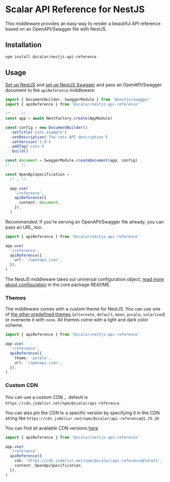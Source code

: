 # Scalar API Reference for NestJS

This middleware provides an easy way to render a beautiful API reference based on an OpenAPI/Swagger file with NestJS.

## Installation

```bash
npm install @scalar/nestjs-api-reference
```

## Usage

[Set up NestJS](https://docs.nestjs.com/first-steps) and [set up NestJS Swagger](https://docs.nestjs.com/openapi/introduction) and pass an OpenAPI/Swagger document to the `apiReference` middleware:

```ts
import { DocumentBuilder, SwaggerModule } from '@nestjs/swagger'
import { apiReference } from '@scalar/nestjs-api-reference'

/* ... */
const app = await NestFactory.create(AppModule)

const config = new DocumentBuilder()
  .setTitle('Cats example')
  .setDescription('The cats API description')
  .setVersion('1.0')
  .addTag('cats')
  .build()

const document = SwaggerModule.createDocument(app, config)
/* ... */

const OpenApiSpecification =
  /* … */

  app.use(
    '/reference',
    apiReference({
      content: document,
    }),
  )
```

Recommended: If you're serving an OpenAPI/Swagger file already, you can pass an URL, too:

```ts
import { apiReference } from '@scalar/nestjs-api-reference'

app.use(
  '/reference',
  apiReference({
    url: '/openapi.json',
  }),
)
```

The NestJS middleware takes our universal configuration object, [read more about configuration](https://github.com/scalar/scalar/tree/main/packages/api-reference#props) in the core package README.

### Themes

The middleware comes with a custom theme for NestJS. You can use one of [the other predefined themes](https://github.com/scalar/scalar/blob/main/packages/themes/src/index.ts#L15) (`alternate`, `default`, `moon`, `purple`, `solarized`) or overwrite it with `none`. All themes come with a light and dark color scheme.

```ts
import { apiReference } from '@scalar/nestjs-api-reference'

app.use(
  '/reference',
  apiReference({
    theme: 'purple',
    url: '/openapi.json',
  }),
)
```

### Custom CDN

You can use a custom CDN ，default is `https://cdn.jsdelivr.net/npm/@scalar/api-reference`.

You can also pin the CDN to a specific version by specifying it in the CDN string like `https://cdn.jsdelivr.net/npm/@scalar/api-reference@1.25.28`

You can find all available CDN versions [here](https://www.jsdelivr.com/package/npm/@scalar/api-reference?tab=files)

```ts
import { apiReference } from '@scalar/nestjs-api-reference'

app.use(
  '/reference',
  apiReference({
    cdn: 'https://cdn.jsdelivr.net/npm/@scalar/api-reference@latest',
    content: OpenApiSpecification,
  }),
)
```

